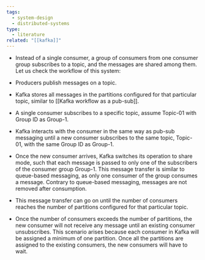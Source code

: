 ```yaml
---
tags:
  - system-design
  - distributed-systems
type:
  - literature
related: "[[kafka]]"
---
```


- Instead of a single consumer, a group of consumers from one consumer group subscribes to a topic, and the messages are shared among them. Let us check the workflow of this system:

- Producers publish messages on a topic.
- Kafka stores all messages in the partitions configured for that particular topic, similar to [[Kafka workflow as a pub-sub]].
- A single consumer subscribes to a specific topic, assume Topic-01 with Group ID as Group-1.
- Kafka interacts with the consumer in the same way as pub-sub messaging until a new consumer subscribes to the same topic, Topic-01, with the same Group ID as Group-1.
- Once the new consumer arrives, Kafka switches its operation to share mode, such that each message is passed to only one of the subscribers of the consumer group Group-1. This message transfer is similar to queue-based messaging, as only one consumer of the group consumes a message. Contrary to queue-based messaging, messages are not removed after consumption.
- This message transfer can go on until the number of consumers reaches the number of partitions configured for that particular topic.
- Once the number of consumers exceeds the number of partitions, the new consumer will not receive any message until an existing consumer unsubscribes. This scenario arises because each consumer in Kafka will be assigned a minimum of one partition. Once all the partitions are assigned to the existing consumers, the new consumers will have to wait.